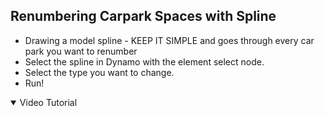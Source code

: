 ##  Renumbering Carpark Spaces with Spline

- Drawing a model spline - KEEP IT SIMPLE and goes through every car park you want to renumber
- Select the spline in Dynamo with the element select node.
- Select the type you want to change.
- Run!

<details open="open">
<summary>Video Tutorial</summary>
